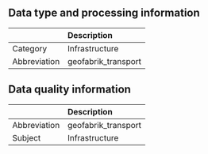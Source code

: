 ## Data type and processing information 

|              | Description         |
|:-------------|:--------------------|
| Category     | Infrastructure      |
| Abbreviation | geofabrik_transport |

## Data quality information 

|              | Description         |
|:-------------|:--------------------|
| Abbreviation | geofabrik_transport |
| Subject      | Infrastructure      |